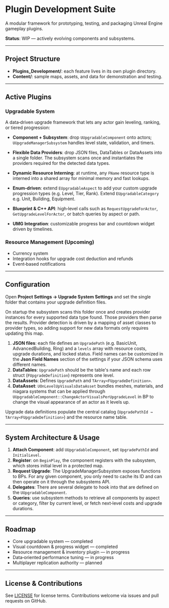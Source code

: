 # Plugin Development Suite

A modular framework for prototyping, testing, and packaging Unreal Engine gameplay plugins.

**Status**: WIP — actively evolving components and subsystems.

---

## Project Structure

* **Plugins_Development/**: each feature lives in its own plugin directory.
* **Content/**: sample maps, assets, and data for demonstration and testing.

---

## Active Plugins

### Upgradable System

A data‑driven upgrade framework that lets any actor gain leveling, ranking, or tiered progression:

* **Component + Subsystem**: drop `UUpgradableComponent` onto actors; `UUpgradeManagerSubsystem` handles level state, validation, and timers.

* **Flexible Data Providers**: drop JSON files, DataTables or DataAssets into a single folder. The subsystem scans once and instantiates the providers required for the detected data types.

* **Dynamic Resource Interning**: at runtime, any `FName` resource type is interned into a shared array for minimal memory and fast lookups.
* **Enum‑driven**: extend `EUpgradableAspect` to add your custom upgrade progression types (e.g. Level, Tier, Rank). Extend `EUpgradableCategory` e.g. Unit, Building, Equipment.
* **Blueprint & C++ API**: high‑level calls such as `RequestUpgradeForActor`, `GetUpgradeLevelForActor`, or batch queries by aspect or path.
* **UMG Integration**: customizable progress bar and countdown widget driven by timelines.

### Resource Management (Upcoming)

* Currency system
* Integration hooks for upgrade cost deduction and refunds
* Event‑based notifications
  
---

## Configuration

Open **Project Settings → Upgrade System Settings** and set the single folder that contains your upgrade definition files.


On startup the subsystem scans this folder once and creates provider instances for every supported data type found. Those providers then parse the results.
Provider detection is driven by a mapping of asset classes to provider types, so adding support for new data formats only requires updating this map.


1. **JSON files**: each file defines an `UpgradePath` (e.g. BasicUnit, AdvancedBuilding, Ring) and a `levels` array with resource costs, upgrade durations, and locked status. Field names can be customized in the **Json Field Names** section of the settings if your JSON schema uses different names.
2. **DataTables**: `UpgradePath` should be the table's name and each row struct (`FUpgradeDefinition`) represents one level.
3. **DataAssets**: Defines `UpgradePath` and `TArray<FUpgradeDefinition>`.
4. **DataAsset**: `UOnLevelUpVisualsDataAsset` bundles meshes, materials, and niagara systems that can be applied through `UUpgradableComponent::ChangeActorVisualsPerUpgradeLevel` in BP to change the visual appearance of an actor as it levels up.

Upgrade data definitions populate the central catalog (`UpgradePathId → TArray<FUpgradeDefinition>`) and the resource name table.

---

## System Architecture & Usage

1. **Attach Component**: add `UUpgradableComponent`, set `UpgradePathId` and `InitialLevel`.
2. **Register**: on `BeginPlay`, the component registers with the subsystem, which stores initial level in a protected map.
3. **Request Upgrade**: The UpgradeManagerSubsystem exposes functions to BPs. For any given component, you only need to cache its ID and can then operate on it through the subsystems API.
4. **Delegates**: There are several delegate to hook into that are defined on the `UUpgradableComponent`.
5. **Queries**: use subsystem methods to retrieve all components by aspect or category, filter by current level, or fetch next‑level costs and upgrade durations.


---

## Roadmap

* Core upgradable system — completed
* Visual countdown & progress widget — completed
* Resource management & inventory plugin — in progress
* Data‑oriented performance tuning — in progress
* Multiplayer replication authority — planned


---

## License & Contributions

See [LICENSE](LICENSE) for license terms. Contributions welcome via issues and pull requests on GitHub.

